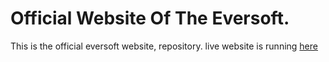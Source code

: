 # Official Website Of The Eversoft. 
This is the official eversoft website, repository. live website is running <a href="https://eversoft-preview.pages.dev">here</a> 
